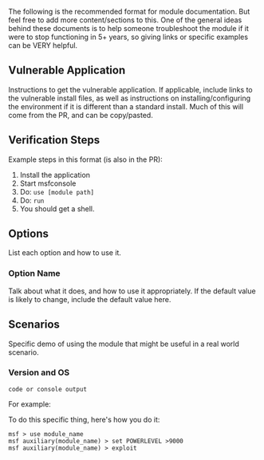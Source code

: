 The following is the recommended format for module documentation. But feel free to add more content/sections to this.
One of the general ideas behind these documents is to help someone troubleshoot the module if it were to stop
functioning in 5+ years, so giving links or specific examples can be VERY helpful.

## Vulnerable Application

Instructions to get the vulnerable application. If applicable, include links to the vulnerable install
files, as well as instructions on installing/configuring the environment if it is different than a
standard install. Much of this will come from the PR, and can be copy/pasted.

## Verification Steps
  Example steps in this format (is also in the PR):

  1. Install the application
  2. Start msfconsole
  3. Do: ```use [module path]```
  4. Do: ```run```
  5. You should get a shell.

## Options
List each option and how to use it.

### Option Name

Talk about what it does, and how to use it appropriately. If the default value is likely to change, include the default value here.

## Scenarios
Specific demo of using the module that might be useful in a real world scenario.


### Version and OS

  ```
  code or console output
  ```

  For example:

  To do this specific thing, here's how you do it:

  ```
  msf > use module_name
  msf auxiliary(module_name) > set POWERLEVEL >9000
  msf auxiliary(module_name) > exploit
  ```
